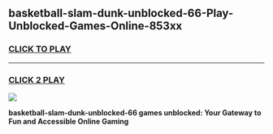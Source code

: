 
## basketball-slam-dunk-unblocked-66-Play-Unblocked-Games-Online-853xx
<h3>
<a href="https://premium76.site?title=basketball-slam-dunk-unblocked-66&ref=25A">CLICK TO PLAY</a></h3>
<hr>

<h3>
<a href="https://premium76.site?title=basketball-slam-dunk-unblocked-66&ref=25A">CLICK 2 PLAY</a>
  
</h3>

<a href="https://premium76.site?title=basketball-slam-dunk-unblocked-66&ref=25A"><img src="https://clearcache.store/games.png"></a>


**basketball-slam-dunk-unblocked-66 games unblocked: Your Gateway to Fun and Accessible Online Gaming**
